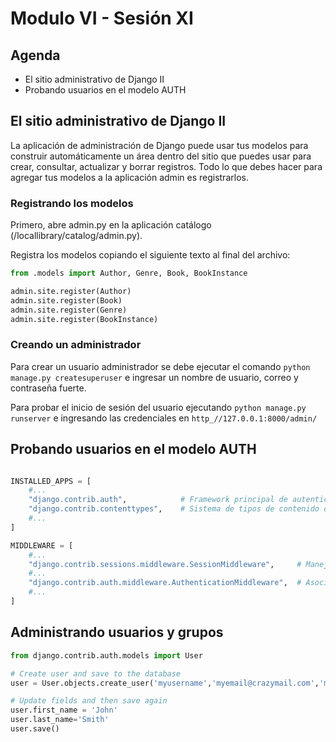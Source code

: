 # Modulo VI - Sesión XI

## Agenda

- El sitio administrativo de Django II
- Probando usuarios en el modelo AUTH

## El sitio administrativo de Django II

La aplicación de administración de Django puede usar tus modelos para construir automáticamente un área dentro del sitio que puedes usar para crear, consultar, actualizar y borrar registros. Todo lo que debes hacer para agregar tus modelos a la aplicación admin es registrarlos.

### Registrando los modelos

Primero, abre admin.py en la aplicación catálogo (/locallibrary/catalog/admin.py).

Registra los modelos copiando el siguiente texto al final del archivo:

```python
from .models import Author, Genre, Book, BookInstance

admin.site.register(Author)
admin.site.register(Book)
admin.site.register(Genre)
admin.site.register(BookInstance)
```

### Creando un administrador

Para crear un usuario administrador se debe ejecutar el comando `python manage.py createsuperuser` e ingresar un nombre de usuario, correo y contraseña fuerte.

Para probar el inicio de sesión del usuario ejecutando `python manage.py runserver` e ingresando las credenciales en `http_//127.0.0.1:8000/admin/`

## Probando usuarios en el modelo AUTH

```python

INSTALLED_APPS = [
    #...
    "django.contrib.auth",            # Framework principal de autenticación y sus modelos
    "django.contrib.contenttypes",    # Sistema de tipos de contenido de Django. (Permite asociar los permisos a los modelos)
    #...
]

MIDDLEWARE = [
    #...
    "django.contrib.sessions.middleware.SessionMiddleware",     # Maneja sesiones a través de las peticiones
    #...
    "django.contrib.auth.middleware.AuthenticationMiddleware",  # Asocia usuarios a peticiones usando sesiones
    #...
]

```

## Administrando usuarios y grupos

```python
from django.contrib.auth.models import User

# Create user and save to the database
user = User.objects.create_user('myusername','myemail@crazymail.com','mypassword')

# Update fields and then save again
user.first_name = 'John'
user.last_name='Smith'
user.save()
```
